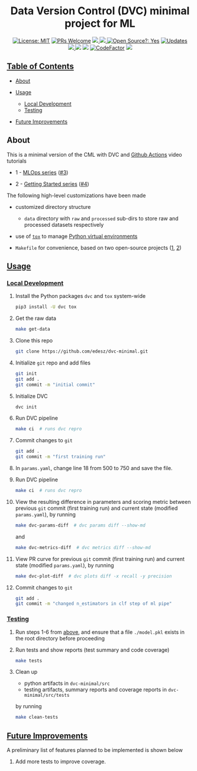 <div align="center">
  <h1>Data Version Control (DVC) minimal project for ML</h1>
</div>

<div align="center">
  <a href="https://opensource.org/licenses/MIT"><img alt="License: MIT" src="https://img.shields.io/badge/License-MIT-brightgreen.svg"></a>
  <a href="https://github.com/edesz/dvc-minimal/pulls"><img alt="PRs Welcome" src="https://img.shields.io/badge/PRs-welcome-brightgreen.svg?style=flat-square"></a>
  <a href="https://github.com/edesz/dvc-minimal/actions">
    <img src="https://github.com/edesz/dvc-minimal/workflows/CI/badge.svg"/>
  </a>
  <a href="https://github.com/edesz/dvc-minimal/actions">
    <img src="https://github.com/edesz/dvc-minimal/workflows/CodeQL/badge.svg"/>
  </a>
  <a href="https://en.wikipedia.org/wiki/Open-source_software"><img alt="Open Source?: Yes" src="https://badgen.net/badge/Open%20Source%20%3F/Yes%21/blue?icon=github"></a>
  <a href="https://pyup.io/repos/github/edesz/dvc-minimal/"><img src="https://pyup.io/repos/github/edesz/dvc-minimal/shield.svg" alt="Updates" /></a>
</div>
<div align="center">
<a href="https://codecov.io/gh/edesz/dvc-minimal">
    <img src="https://codecov.io/gh/edesz/dvc-minimal/branch/main/graph/badge.svg?token=JYERV7HUHM"/>
  </a>
  <a href="https://www.codacy.com/gh/edesz/dvc-minimal/dashboard?utm_source=github.com&amp;utm_medium=referral&amp;utm_content=edesz/dvc-minimal&amp;utm_campaign=Badge_Coverage"><img src="https://app.codacy.com/project/badge/Coverage/cc6ccfd808304591a67917cbb48e4183"/></a>
  <a href="https://www.codacy.com/gh/edesz/dvc-minimal/dashboard?utm_source=github.com&amp;utm_medium=referral&amp;utm_content=edesz/dvc-minimal&amp;utm_campaign=Badge_Grade"><img src="https://app.codacy.com/project/badge/Grade/e131f619fdfd48ceae58f0c1f732bb04"/></a>
  <a href="https://www.codefactor.io/repository/github/edesz/dvc-minimal"><img src="https://www.codefactor.io/repository/github/edesz/dvc-minimal/badge" alt="CodeFactor" /></a>
  <a href="https://codeclimate.com/github/edesz/dvc-minimal/maintainability"><img src="https://api.codeclimate.com/v1/badges/df44861748b3fc8616f0/maintainability" /></a>
</div>

## [Table of Contents](#table-of-contents)
-   [About](#about)

-   [Usage](#usage)
    -   [Local Development](#local-development)
    -   [Testing](#testing)

-   [Future Improvements](#future-improvements)

## About
This is a minimal version of the CML with DVC and [Github Actions](https://github.com/features/actions) video tutorials

-   1 - [MLOps series](https://www.youtube.com/watch?v=9BgIDqAzfuA&list=PL7WG7YrwYcnDBDuCkFbcyjnZQrdskFsBz) ([#3](https://youtu.be/xPncjKH6SPk))

-   2 - [Getting Started series](https://www.youtube.com/watch?v=kLKBcPonMYw&list=PL7WG7YrwYcnDb0qdPl9-KEStsL-3oaEjg) ([#4](https://youtu.be/iduHPtBncBk))

The following high-level customizations have been made

-   customized directory structure
    -   `data` directory with `raw` and `processed` sub-dirs to store raw and processed datasets respectively

-   use of [`tox`](https://tox.readthedocs.io/en/latest/) to manage [Python virtual environments](https://docs.python.org/3/tutorial/venv.html)

-   `Makefile` for convenience, based on two open-source projects ([1](https://github.com/drivendata/cookiecutter-data-science/tree/new-cli-tests), [2](https://github.com/hackebrot/pytest-cookies))

## [Usage](#usage)
### [Local Development](#local-development)
1.  Install the Python packages `dvc` and `tox` system-wide
    ```bash
    pip3 install -U dvc tox
    ```

2.  Get the raw data
    ```bash
    make get-data
    ```

3.  Clone this repo
    ```bash
    git clone https://github.com/edesz/dvc-minimal.git
    ```

4.  Initialize `git` repo and add files
    ```bash
    git init
    git add .
    git commit -m "initial commit"
    ```

5.  Initialize DVC
    ```bash
    dvc init
    ```

6.  Run DVC pipeline
    ```bash
    make ci  # runs dvc repro
    ```

7.  Commit changes to `git`
    ```bash
    git add .
    git commit -m "first training run"
    ```

8.  In `params.yaml`, change line 18 from 500 to 750 and save the file.

9.  Run DVC pipeline
    ```bash
    make ci  # runs dvc repro
    ```

10.  View the resulting difference in parameters and scoring metric between previous `git` commit (first training run) and current state (modified `params.yaml`), by running
     ```bash
     make dvc-params-diff  # dvc params diff --show-md
     ```
     and
     ```bash
     make dvc-metrics-diff  # dvc metrics diff --show-md
     ```

11.  View PR curve for previous `git` commit (first training run) and current state (modified `params.yaml`), by running
     ```bash
     make dvc-plot-diff  # dvc plots diff -x recall -y precision
     ```

12.  Commit changes to `git`
     ```bash
     git add .
     git commit -m "changed n_estimators in clf step of ml pipe"
     ```

### [Testing](#testing)
1.  Run steps 1-6 from [above](#usage), and ensure that a file `./model.pkl` exists in the root directory before proceeding

2.  Run tests and show reports (test summary and code coverage)
    ```bash
    make tests
    ```

3.  Clean up
    -   python artifacts in `dvc-minimal/src`
    -   testing artifacts, summary reports and coverage reports in `dvc-minimal/src/tests`

    by running
    ```bash
    make clean-tests
    ```

## [Future Improvements](#future-improvements)
A preliminary list of features planned to be implemented is shown below

1.  Add more tests to improve coverage.

